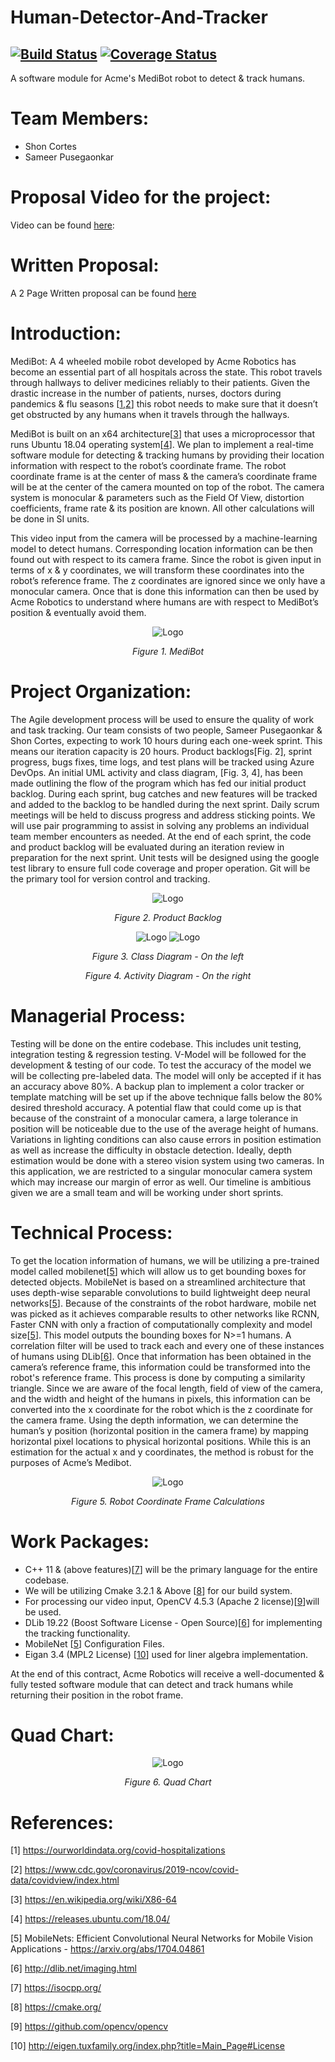 # Human-Detector-And-Tracker

[![Build Status](https://app.travis-ci.com/SamPusegaonkar/Human-Detector-And-Tracker.svg?branch=main)](https://app.travis-ci.com/SamPusegaonkar/Human-Detector-And-Tracker)
[![Coverage Status](https://coveralls.io/repos/github/SamPusegaonkar/Human-Detector-And-Tracker/badge.svg?branch=main)](https://coveralls.io/github/SamPusegaonkar/Human-Detector-And-Tracker?branch=main)
---

A software module for Acme's MediBot robot to detect &amp; track humans. 

# Team Members:

- Shon Cortes
- Sameer Pusegaonkar

# Proposal Video for the project:
Video can be found [here](https://www.youtube.com/embed/TuUaH0ptrn0):

# Written Proposal:
A 2 Page Written proposal can be found [here](https://github.com/SamPusegaonkar/Human-Detector-And-Tracker/blob/main/docs/initial/Proposal.pdf)


# Introduction: 
MediBot: A 4 wheeled mobile robot developed by Acme Robotics has become an essential part of all hospitals across the state. This robot travels through hallways to deliver medicines reliably to their patients. Given the drastic increase in the number of patients, nurses, doctors during pandemics & flu seasons [[1](https://ourworldindata.org/covid-hospitalizations),[2](https://www.cdc.gov/coronavirus/2019-ncov/covid-data/covidview/index.html)] this robot needs to make sure that it doesn’t get obstructed by any humans when it travels through the hallways.

MediBot is built on an x64 architecture[[3](https://en.wikipedia.org/wiki/X86-64)] that uses a microprocessor that runs Ubuntu 18.04 operating system[[4](https://releases.ubuntu.com/18.04/)]. We plan to implement a real-time software module for detecting & tracking humans by providing their location information with respect to the robot’s coordinate frame. The robot coordinate frame is at the center of mass & the camera’s coordinate frame will be at the center of the camera mounted on top of the robot. The camera system is monocular & parameters such as the Field Of View, distortion coefficients, frame rate & its position are known. All other calculations will be done in SI units.

This video input from the camera will be processed by a machine-learning model to detect humans. Corresponding location information can be then found out with respect to its camera frame. Since the robot is given input in terms of x & y coordinates, we will transform these coordinates into the robot’s reference frame. The z coordinates are ignored since we only have a monocular camera. Once that is done this information can then be used by Acme Robotics to understand where humans are with respect to MediBot’s position & eventually avoid them.

<p align = "center">
<img src="./UML/initial/Robot.png" alt="Logo"/>

<p align = "center"><em>Figure 1. MediBot</em></p>
</p>

# Project Organization:
The Agile development process will be used to ensure the quality of work and task tracking. Our team consists of two people, Sameer Pusegaonkar & Shon Cortes, expecting to work 10 hours during each one-week sprint. This means our iteration capacity is 20 hours. Product backlogs[Fig. 2], sprint progress, bugs fixes, time logs, and test plans will be tracked using Azure DevOps. 
An initial UML activity and class diagram, [Fig. 3, 4], has been made outlining the flow of the program which has fed our initial product backlog. During each sprint, bug catches and new features will be tracked and added to the backlog to be handled during the next sprint. Daily scrum meetings will be held to discuss progress and address sticking points. We will use pair programming to assist in solving any problems an individual team member encounters as needed. At the end of each sprint, the code and product backlog will be evaluated during an iteration review in preparation for the next sprint. Unit tests will be designed using the google test library to ensure full code coverage and proper operation. Git will be the primary tool for version control and tracking. 

<p align = "center">

<img src="./UML/initial/InitialProductBacklog.png" alt="Logo"/>

<p align = "center"><em>Figure 2. Product Backlog</em></p>

</p>

<p align = "center">


<img src="./UML/revised10_13_2021/ClassDiagram.png" alt="Logo"/>

<img src="./UML/revised10_13_2021/ActivityDiagram.png" alt="Logo"/>

<p align = "center"><em>Figure 3. Class Diagram - On the left</em>


<p align = "center"><em>Figure 4. Activity Diagram - On the right</em></p>

</p>


# Managerial Process:
Testing will be done on the entire codebase. This includes unit testing, integration testing & regression testing. V-Model will be followed for the development & testing of our code. To test the accuracy of the model we will be collecting pre-labeled data. The model will only be accepted if it has an accuracy above 80%. A backup plan to implement a color tracker or template matching will be set up if the above technique falls below the 80% desired threshold accuracy.
A potential flaw that could come up is that because of the constraint of a monocular camera, a large tolerance in position will be noticeable due to the use of the average height of humans. Variations in lighting conditions can also cause errors in position estimation as well as increase the difficulty in obstacle detection. Ideally, depth estimation would be done with a stereo vision system using two cameras. In this application, we are restricted to a singular monocular camera system which may increase our margin of error as well. Our timeline is ambitious given we are a small team and will be working under short sprints. 

# Technical Process:
To get the location information of humans, we will be utilizing a pre-trained model called mobilenet[[5](https://arxiv.org/abs/1704.04861)] which will allow us to get bounding boxes for detected objects. MobileNet is based on a streamlined architecture that uses depth-wise separable convolutions to build lightweight deep neural networks[[5](https://arxiv.org/abs/1704.04861)]. Because of the constraints of the robot hardware, mobile net was picked as it achieves comparable results to other networks like RCNN, Faster CNN with only a fraction of computationally complexity and model size[[5](https://arxiv.org/abs/1704.04861)]. This model outputs the bounding boxes for N>=1 humans. A correlation filter will be used to track each and every one of these instances of humans using DLib[[6](http://dlib.net/imaging.html)].
Once that information has been obtained in the camera’s reference frame, this information could be transformed into the robot's reference frame. This process is done by computing a similarity triangle. Since we are aware of the focal length, field of view of the camera, and the width and height of the humans in pixels, this information can be converted into the x coordinate for the robot which is the z coordinate for the camera frame. Using the depth information, we can determine the human’s y position (horizontal position in the camera frame) by mapping horizontal pixel locations to physical horizontal positions. While this is an estimation for the actual x and y coordinates, the method is robust for the purposes of Acme’s Medibot.

<p align = "center">

<img src="./UML/initial/RobotCoordinateFrameCalculations.png" alt="Logo"/>

<p align = "center"><em>Figure 5. Robot Coordinate Frame Calculations</em></p>

</p>

# Work Packages:
- C++ 11 & (above features)[[7](https://isocpp.org/)] will be the primary language for the entire codebase. 
- We will be utilizing Cmake 3.2.1 & Above [[8](https://cmake.org/)] for our build system. 
- For processing our video input, OpenCV 4.5.3 (Apache 2 license)[[9](ttps://github.com/opencv/opencv)]will be used.
- DLib 19.22 (Boost Software License - Open Source)[[6](http://dlib.net/imaging.html)] for implementing the tracking functionality. 
- MobileNet [[5](https://arxiv.org/abs/1704.04861)] Configuration Files.
- Eigan 3.4 (MPL2 License) [[10](http://eigen.tuxfamily.org/index.php?title=Main_Page#License)] used for liner algebra implementation.


At the end of this contract, Acme Robotics will receive a well-documented & fully tested software module that can detect and track humans while returning their position in the robot frame. 


# Quad Chart:

<p align = "center">
<img src="./UML/initial/QuadChart.png" alt="Logo"/>

<p align = "center"><em>Figure 6. Quad Chart</em></p>

</p>



# References:


[1] https://ourworldindata.org/covid-hospitalizations

[2] https://www.cdc.gov/coronavirus/2019-ncov/covid-data/covidview/index.html

[3] https://en.wikipedia.org/wiki/X86-64

[4] https://releases.ubuntu.com/18.04/

[5] MobileNets: Efficient Convolutional Neural Networks for Mobile Vision Applications - https://arxiv.org/abs/1704.04861

[6] http://dlib.net/imaging.html

[7] https://isocpp.org/

[8] https://cmake.org/

[9] https://github.com/opencv/opencv

[10] http://eigen.tuxfamily.org/index.php?title=Main_Page#License
